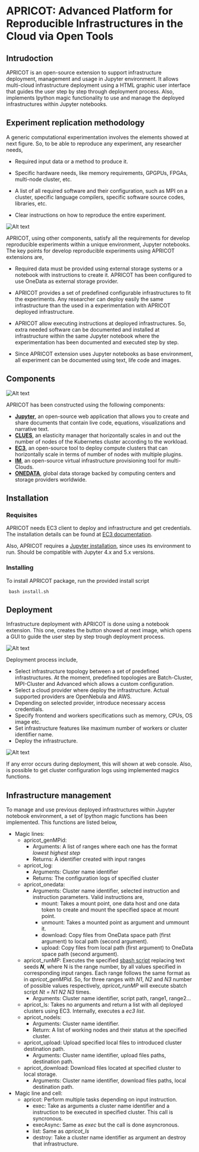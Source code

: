 # APRICOT: Advanced Platform for Reproducible Infrastructures in the Cloud via Open Tools

## Intrudoction 

APRICOT is an open-source extension to support infrastructure deployment, management and usage in Jupyter environment. It allows multi-cloud infrastructure deployment using a HTML graphic user interface that guides the user step by step through deployment process. Also, implements Ipython magic functionality to use and manage the deployed infrastructures within Jupyter notebooks.

## Experiment replication methodology

A generic computational experimentation involves the elements showed at next figure. So, to be able to reproduce any experiment, any researcher needs,

 - Required input data or a method to produce it.

 - Specific hardware needs, like memory requirements, GPGPUs, FPGAs, multi-node cluster, etc.

 - A list of all required software and their configuration, such as MPI on a cluster, specific language compilers, specific software source codes, libraries, etc.

 - Clear instructions on how to reproduce the entire experiment.

![Alt text](docs/images/experiment.png?raw=true "Experimentation")

APRICOT, using other components, satisfy all the requirements for develop reproducible experiments within a unique environment, Jupyter notebooks. The key points for develop reproducible experiments using APRICOT extensions are,


 - Required data must be provided using external storage systems or a notebook with instructions to create it. APRICOT has been configured to use OneData as external storage provider.

 - APRICOT provides a set of predefined configurable infrastructures to fit the experiments. Any researcher can deploy easily the same infrastructure than the used in a experimentation with APRICOT deployed infrastructure.

 - APRICOT allow executing instructions at deployed infrastructures. So, extra needed software can be documented and installed at infrastructure within the same Jupyter notebook where the experimentation has been documented and executed step by step. 

 - Since APRICOT extension uses Jupyter notebooks as base environment, all experiment can be documented using text, life code and images.

## Components

![Alt text](docs/images/APRICOT_components.png?raw=true "Components")

APRICOT has been constructed using the following components:

- [**Jupyter**](https://jupyter.org/), an open-source web application that allows you to create and share documents that contain live code, equations, visualizations and narrative text. 
- [**CLUES**](https://github.com/grycap/clues), an elasticity manager that horizontally scales in and out the number of nodes of the Kubernetes cluster according to the workload.
- [**EC3**](https://servproject.i3m.upv.es/ec3/), an open-source tool to deploy compute clusters that can horizontally scale in terms of number of nodes with multiple plugins.
- [**IM**](https://www.grycap.upv.es/im/index.php), an open-source virtual infrastructure provisioning tool for multi-Clouds.
- [**ONEDATA**](https://github.com/grycap/clues), global data storage backed by computing centers and storage providers worldwide.

## Installation

### Requisites

APRICOT needs EC3 client to deploy and infrastructure and get credentials. The installation details can be found at [EC3 documentation](https://ec3.readthedocs.io/en/devel/intro.html#installation).

Also, APRICOT requires a [Jupyter installation](https://jupyter.org/install), since uses its environment to run. Should be compatible with Jupyter 4.x and 5.x versions.

### Installing

To install APRICOT package, run the provided install script

`` bash install.sh``

## Deployment

Infrastructure deployment with APRICOT is done using a notebook extension. This one, creates the button showed at next image, which opens a GUI to guide the user step by step trough deployment process.


![Alt text](docs/images/pluginDeploy.png?raw=true "Deploy plugin")


Deployment process include,

- Select infrastructure topology between a set of predefined infrastructures. At the moment, predefined topologies are Batch-Cluster, MPI-Cluster and Advanced which allows a custom configuration.
- Select a cloud provider where deploy the infrastructure. Actual supported providers are OpenNebula and AWS.
- Depending on selected provider, introduce necessary access credentials.
- Specify frontend and workers specifications such as memory, CPUs, OS image etc.
- Set infrastructure features like maximum number of workers or cluster identifier name.
- Deploy the infrastructure.

![Alt text](docs/images/deploySteps.png?raw=true "Deploy steps")

If any error occurs during deployment, this will shown at web console. Also, is possible to get cluster configuration logs using implemented magics functions.

## Infrastructure management

To manage and use previous deployed infrastructures within Jupyter notebook environment, a set of Ipython magic functions has been implemented. This functions are listed below,

* Magic lines:
    * apricot_genMPid:
        * Arguments: A list of ranges where each one has the format *lowest highest step*
        * Returns: A identifier created with input ranges
    * apricot_log:
        * Arguments: Cluster name identifier
        * Returns: The configuration logs of specified cluster
    * apricot_onedata:
        * Arguments: Cluster name identifier, selected instruction and instruction parameters. Valid instructions are,
            * mount: Takes a mount point, one data host and one data token to create and mount the specified space at mount point.
            * unmount: Takes a mounted point as argument and ummount it.
            * download: Copy files from OneData space path (first argument) to local path (second argument). 
            * upload: Copy files from local path (first argument) to OneData space path (second argument). 
    * apricot_runMP: Executes the specified [sbash script](https://slurm.schedmd.com/sbatch.html) replacing text seeds *__N__*, where N is the range number, by all values specified in corresponding input ranges. Each range follows the same format as in *apricot_genMPid*. So, for three ranges with *N1*, *N2* and *N3* number of possible values respectively, *apricot_runMP* will execute sbatch script *Nt = N1 N2 N3* times.
        * Arguments: Cluster name identifier, script path, range1, range2...
    * apricot_ls: Takes no arguments and return a list with all deployed clusters using EC3. Internally, executes a *ec3 list*.
    * apricot_nodels: 
        * Arguments: Cluster name identifier.
        * Return: A list of working nodes and their status at the specified cluster.
    * apricot_upload: Upload specified local files to introduced cluster destination path.
        * Arguments: Cluster name identifier, upload files paths, destination path.
    * apricot_download: Download files located at specified cluster to local storage.
        * Arguments: Cluster name identifier, download files paths, local destination path.
 * Magic line and cell:
    * apricot: Perform multiple tasks depending on input instruction.
        * exec: Take as arguments a cluster name identifier and a instruction to be executed in specified cluster. This call is syncronous.
        * execAsync: Same as *exec* but the call is done asyncronous.
        * list: Same as *apricot_ls*
        * destroy: Take a cluster name identifier as argument an destroy that infrastructure.
